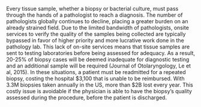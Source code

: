 Every tissue sample, whether a biopsy or bacterial culture, must pass through the hands of a pathologist to reach a diagnosis. The number of pathologists globally continues to decline, placing a greater burden on an already strained field. Due to the limited bandwidth of pathologists, onsite services to verify the quality of the samples being collected are typically bypassed in favor of higher priority and more lucrative work done in the pathology lab. This lack of on-site services means that tissue samples are sent to testing laboratories before being assessed for adequacy. As a result, 20-25% of biopsy cases will be deemed inadequate for diagnostic testing and an additional sample will be required (Journal of Otolaryngology, Le et al, 2015). In these situations, a patient must be readmitted for a repeated biopsy, costing the hospital $3,100 that is unable to be reimbursed. With 3.3M biopsies taken annually in the US, more than $2B lost every year. This costly issue is avoidable if the physician is able to have the biopsy’s quality assessed during the procedure, before the patient is discharged.